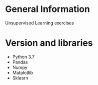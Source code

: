 # General Information

Unsupervised Learning exercises

# Version and libraries

- Python 3.7
- Pandas
- Numpy
- Matplotlib
- Sklearn
